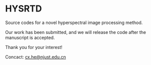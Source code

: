 # HYSRTD
Source codes for a novel hyperspectral image processing method.

Our work has been submitted, and we will release the code after the manuscript is accepted.

Thank you for your interest!

Concact: cx.he@njust.edu.cn
